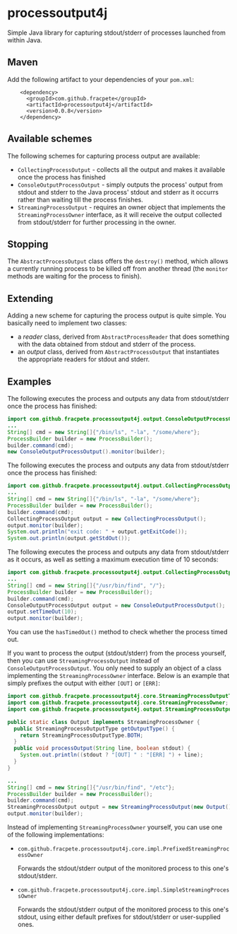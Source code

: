 # processoutput4j
Simple Java library for capturing stdout/stderr of processes launched from within Java.

## Maven
Add the following artifact to your dependencies of your `pom.xml`:

```
    <dependency>
      <groupId>com.github.fracpete</groupId>
      <artifactId>processoutput4j</artifactId>
      <version>0.0.8</version>
    </dependency>
```

## Available schemes
The following schemes for capturing process output are available:
* `CollectingProcessOutput` - collects all the output and makes it available
  once the process has finished
* `ConsoleOutputProcessOutput` - simply outputs the process' output from
  stdout and stderr to the Java process' stdout and stderr as it occurrs
  rather than waiting till the process finishes.
* `StreamingProcessOutput` - requires an owner object that implements the
  `StreamingProcessOwner` interface, as it will receive the output collected
  from stdout/stderr for further processing in the owner.

## Stopping
The `AbstractProcessOutput` class offers the `destroy()` method, which
allows a currently running process to be killed off from another thread
(the `monitor` methods are waiting for the process to finish).

## Extending
Adding a new scheme for capturing the process output is quite simple. You
basically need to implement two classes:
* a *reader* class, derived from `AbstractProcessReader` that does something 
  with the data obtained from stdout and stderr of the process.
* an *output* class, derived from `AbstractProcessOutput` that instantiates
  the appropriate readers for stdout and stderr.

## Examples
The following executes the process and outputs any data from stdout/stderr
once the process has finished:
```java
import com.github.fracpete.processoutput4j.output.ConsoleOutputProcessOutput;
...
String[] cmd = new String[]{"/bin/ls", "-la", "/some/where"};
ProcessBuilder builder = new ProcessBuilder();
builder.command(cmd);
new ConsoleOutputProcessOutput().monitor(builder);
```

The following executes the process and outputs any data from stdout/stderr
once the process has finished:
```java
import com.github.fracpete.processoutput4j.output.CollectingProcessOutput;
...
String[] cmd = new String[]{"/bin/ls", "-la", "/some/where"};
ProcessBuilder builder = new ProcessBuilder();
builder.command(cmd);
CollectingProcessOutput output = new CollectingProcessOutput();
output.monitor(builder);
System.out.println("exit code: " + output.getExitCode());
System.out.println(output.getStdOut());
```

The following executes the process and outputs any data from stdout/stderr
as it occurs, as well as setting a maximum execution time of 10 seconds:
```java
import com.github.fracpete.processoutput4j.output.CollectingProcessOutput;
...
String[] cmd = new String[]{"/usr/bin/find", "/"};
ProcessBuilder builder = new ProcessBuilder();
builder.command(cmd);
ConsoleOutputProcessOutput output = new ConsoleOutputProcessOutput();
output.setTimeOut(10);
output.monitor(builder);
```
You can use the `hasTimedOut()` method to check whether the process timed out.

If you want to process the output (stdout/stderr) from the process
yourself, then you can use `StreamingProcessOutput` instead of 
`ConsoleOutputProcessOutput`. You only need to supply an object of a class
implementing the `StreamingProcessOwner` interface. Below is an example
that simply prefixes the output with either `[OUT]` or `[ERR]`: 

```java
import com.github.fracpete.processoutput4j.core.StreamingProcessOutputType;
import com.github.fracpete.processoutput4j.core.StreamingProcessOwner;
import com.github.fracpete.processoutput4j.output.StreamingProcessOutput;

public static class Output implements StreamingProcessOwner {
  public StreamingProcessOutputType getOutputType() {
    return StreamingProcessOutputType.BOTH;
  }
  public void processOutput(String line, boolean stdout) {
    System.out.println((stdout ? "[OUT] " : "[ERR] ") + line);
  }
}

...
String[] cmd = new String[]{"/usr/bin/find", "/etc"};
ProcessBuilder builder = new ProcessBuilder();
builder.command(cmd);
StreamingProcessOutput output = new StreamingProcessOutput(new Output());
output.monitor(builder);
```

Instead of implementing `StreamingProcessOwner` yourself, you can use one
of the following implementations:

* `com.github.fracpete.processoutput4j.core.impl.PrefixedStreamingProcessOwner`

  Forwards the stdout/stderr output of the monitored process to this one's 
  stdout/stderr.

* `com.github.fracpete.processoutput4j.core.impl.SimpleStreamingProcessOwner`

  Forwards the stdout/stderr output of the monitored process to this one's
  stdout, using either default prefixes for stdout/stderr or user-supplied
  ones.
